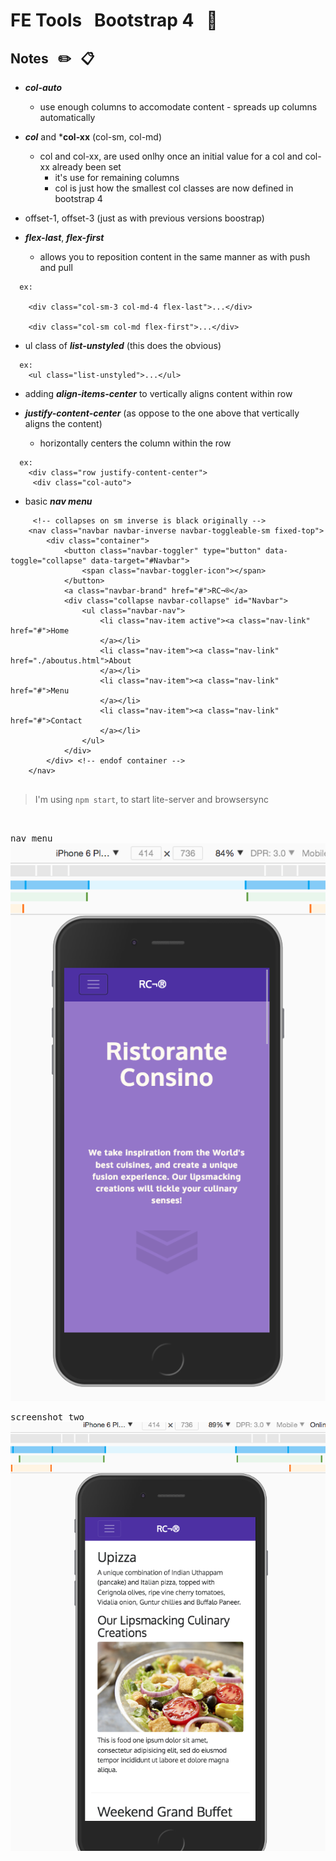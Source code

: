 # FE Tools &nbsp; Bootstrap 4 &nbsp; :book:

## Notes &nbsp; :pencil2: &nbsp; :clipboard:
- ***col-auto***   
  + use enough columns to accomodate content - spreads up columns automatically   

- ***col*** and ***col-xx** (col-sm, col-md)   
  + col and col-xx, are used onlhy once an initial value for a col and col-xx already been set   
    * it's use for remaining columns
    * col is just how the smallest col classes are now defined in bootstrap 4

- offset-1, offset-3  (just as with previous versions boostrap)   

- ***flex-last***, ***flex-first***     
  + allows you to reposition content in the same manner as with push and pull 

```
  ex:
  
    <div class="col-sm-3 col-md-4 flex-last">...</div>

    <div class="col-sm col-md flex-first">...</div>
```

- ul class of ***list-unstyled*** (this does the obvious)

```
  ex:
    <ul class="list-unstyled">...</ul>

```


- adding ***align-items-center*** to vertically aligns content within row


- ***justify-content-center*** (as oppose to the one above that vertically aligns the content)   
  + horizontally centers the column within the row 
```
  ex:
    <div class="row justify-content-center">
     <div class="col-auto">

```





- basic ***nav menu***

```
     <!-- collapses on sm inverse is black originally -->
    <nav class="navbar navbar-inverse navbar-toggleable-sm fixed-top">
        <div class="container">
            <button class="navbar-toggler" type="button" data-toggle="collapse" data-target="#Navbar">
                <span class="navbar-toggler-icon"></span>  
            </button>
            <a class="navbar-brand" href="#">RC¬®</a>
            <div class="collapse navbar-collapse" id="Navbar">
                <ul class="navbar-nav">
                    <li class="nav-item active"><a class="nav-link" href="#">Home
                    </a></li>
                    <li class="nav-item"><a class="nav-link" href="./aboutus.html">About
                    </a></li>
                    <li class="nav-item"><a class="nav-link" href="#">Menu
                    </a></li>
                    <li class="nav-item"><a class="nav-link" href="#">Contact
                    </a></li> 
                </ul> 
            </div>   
        </div> <!-- endof container -->    
    </nav>


```


> I'm using `npm start`, to start lite-server and browsersync
>
<br/>



<kbd>nav menu</kbd>
<br/>
![](images/nav-menu.png)

<kbd>screenshot two</kbd>
<br/>
![](images/sctwo.png)





      
